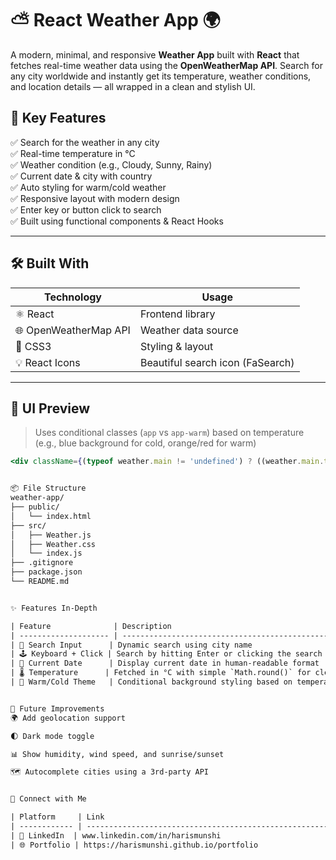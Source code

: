 # ⛅ React Weather App 🌍

A modern, minimal, and responsive **Weather App** built with **React** that fetches real-time weather data using the **OpenWeatherMap API**. Search for any city worldwide and instantly get its temperature, weather conditions, and location details — all wrapped in a clean and stylish UI.


## 🚀 Key Features

✅ Search for the weather in any city  
✅ Real-time temperature in °C  
✅ Weather condition (e.g., Cloudy, Sunny, Rainy)  
✅ Current date & city with country  
✅ Auto styling for warm/cold weather  
✅ Responsive layout with modern design  
✅ Enter key or button click to search  
✅ Built using functional components & React Hooks

---

## 🛠️ Built With

| Technology        | Usage                          |
|------------------|---------------------------------|
| ⚛️ React         | Frontend library                |
| 🌐 OpenWeatherMap API | Weather data source       |
| 🎨 CSS3           | Styling & layout                |
| 💡 React Icons    | Beautiful search icon (FaSearch) |

---

## 🌈 UI Preview

> Uses conditional classes (`app` vs `app-warm`) based on temperature  
> (e.g., blue background for cold, orange/red for warm)

```jsx
<div className={(typeof weather.main != 'undefined') ? ((weather.main.temp > 16) ? 'app-warm' : 'app') : 'app'}>


📦 File Structure
weather-app/
├── public/
│   └── index.html
├── src/
│   ├── Weather.js
│   ├── Weather.css
│   └── index.js
├── .gitignore
├── package.json
└── README.md


✨ Features In-Depth

| Feature              | Description                                             |
| -------------------- | ------------------------------------------------------- |
| 🔎 Search Input      | Dynamic search using city name                          |
| 🕹️ Keyboard + Click | Search by hitting Enter or clicking the search icon     |
| 📅 Current Date      | Display current date in human-readable format           |
| 🌡️ Temperature      | Fetched in °C with simple `Math.round()` for clean look |
| 🎨 Warm/Cold Theme   | Conditional background styling based on temperature     |


🌱 Future Improvements
🌍 Add geolocation support

🌓 Dark mode toggle

📊 Show humidity, wind speed, and sunrise/sunset

🗺️ Autocomplete cities using a 3rd-party API


🔗 Connect with Me

| Platform     | Link                                                                 |
| ------------ | -------------------------------------------------------------------- |
| 💼 LinkedIn  | www.linkedin.com/in/harismunshi                                      |
| 🌐 Portfolio | https://harismunshi.github.io/portfolio                              |


